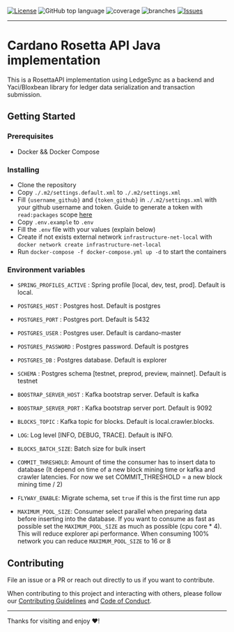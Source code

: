 [![License](https://img.shields.io/github/license/cardano-foundation/cf-metadata-server)](https://github.com/cardano-foundation/cardano-rosetta-java/blob/main/LICENSE)
![GitHub top language](https://img.shields.io/github/languages/top/cardano-foundation/cardano-rosetta-java)
![coverage](https://github.com/cardano-foundation/cardano-rosetta-java/blob/badges/jacoco.svg)
![branches](https://github.com/cardano-foundation/cardano-rosetta-java/blob/badges/branches.svg)
[![Issues](https://img.shields.io/github/issues/cardano-foundation/cardano-rosetta-java)](https://github.com/cardano-foundation/cardano-rosetta-java/issues)

---

# Cardano Rosetta API Java implementation
This is a RosettaAPI implementation using LedgeSync as a backend and Yaci/Bloxbean library for ledger data serialization and transaction submission.

## Getting Started

### Prerequisites

- Docker && Docker Compose

### Installing

- Clone the repository
- Copy `./.m2/settings.default.xml` to `./.m2/settings.xml`
- Fill `{username_github}` and `{token_github}` in `./.m2/settings.xml` with your github username and token. Guide to generate a token with `read:packages` scope [here](https://docs.github.com/en/authentication/keeping-your-account-and-data-secure/creating-a-personal-access-token#creating-a-personal-access-token-classic)
- Copy `.env.example`  to `.env`
- Fill the `.env` file with your values (explain below)
- Create if not exists external network `infrastructure-net-local` with `docker network create infrastructure-net-local`
- Run `docker-compose -f docker-compose.yml up -d` to start the containers


### Environment variables

- `SPRING_PROFILES_ACTIVE` : Spring profile [local, dev, test, prod]. Default is local.
- `POSTGRES_HOST` : Postgres host. Default is postgres
- `POSTGRES_PORT` : Postgres port. Default is 5432
- `POSTGRES_USER` : Postgres user. Default is cardano-master
- `POSTGRES_PASSWORD` : Postgres password. Default is postgres
- `POSTGRES_DB` : Postgres database. Default is explorer
- `SCHEMA` : Postgres schema [testnet, preprod, preview, mainnet]. Default is testnet

- `BOOSTRAP_SERVER_HOST` : Kafka bootstrap server. Default is kafka
- `BOOSTRAP_SERVER_PORT` : Kafka bootstrap server port. Default is 9092

- `BLOCKS_TOPIC` : Kafka topic for blocks. Default is local.crawler.blocks.
- `LOG`: Log level [INFO, DEBUG, TRACE]. Default is INFO.
- `BLOCKS_BATCH_SIZE`: Batch size for bulk insert
- `COMMIT_THRESHOLD`: Amount of time the consumer has to insert data to database (It depend on time of a new block mining time or kafka and crawler latencies. For now we set COMMIT_THRESHOLD = a new block mining time / 2)
- `FLYWAY_ENABLE`: Migrate schema, set `true` if this is the first time run app
- `MAXIMUM_POOL_SIZE`: Consumer select parallel when preparing data before inserting into the database. If you want to consume as fast as possible set the `MAXIMUM_POOL_SIZE` as much as possible (cpu core * 4). This will reduce explorer api performance. When consuming 100% network you can reduce `MAXIMUM_POOL_SIZE` to 16 or 8


## Contributing

File an issue or a PR or reach out directly to us if you want to contribute.

When contributing to this project and interacting with others, please follow our [Contributing Guidelines](./CONTRIBUTING.md) and [Code of Conduct](./CODE-OF-CONDUCT.md).

---

Thanks for visiting and enjoy :heart:!
